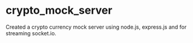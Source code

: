 # crypto_mock_server
Created a crypto currency mock server using node.js, express.js and for streaming socket.io.
